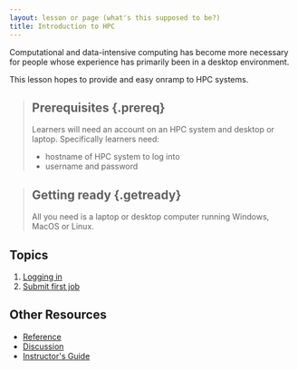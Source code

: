 ```yaml
---
layout: lesson or page (what's this supposed to be?)
title: Introduction to HPC
---
```


Computational and data-intensive computing has become more necessary
for people whose experience has primarily been in a desktop environment.

This lesson hopes to provide and easy onramp to HPC systems.

> ## Prerequisites {.prereq}
>
> Learners will need an account on an HPC system and desktop or laptop.
> Specifically learners need:
> * hostname of HPC system to log into
> * username and password
> 

> ## Getting ready {.getready}
> All you need is a laptop or desktop computer running Windows, MacOS or Linux.
>

## Topics

1.  [Logging in](01-logging_in.html)
2.  [Submit first job](02-submit_first_job.html)

## Other Resources

*   [Reference](reference.html)
*   [Discussion](discussion.html)
*   [Instructor's Guide](instructors.html)
